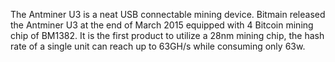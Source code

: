 The Antminer U3 is a neat USB connectable mining device. Bitmain released the Antminer U3 at the end of March 2015 equipped with 4 Bitcoin mining chip of BM1382. It is the first product to utilize a 28nm mining chip, the hash rate of a single unit can reach up to 63GH/s while consuming only 63w.
